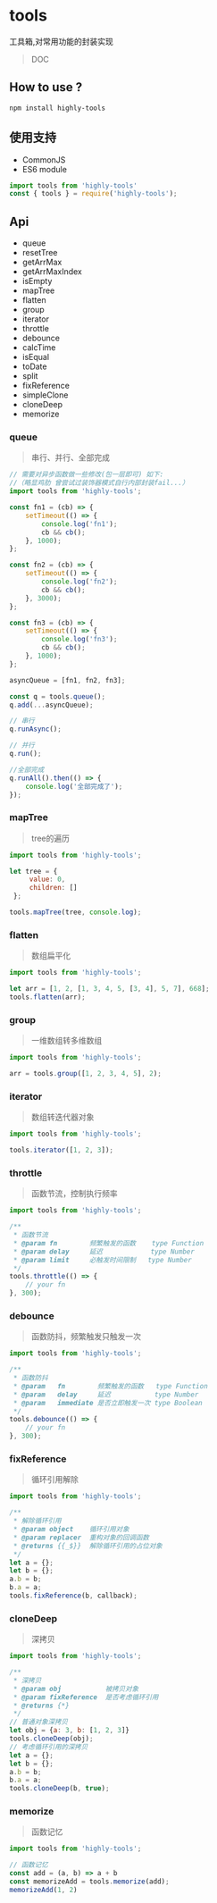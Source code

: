 # tools
工具箱,对常用功能的封装实现

> DOC

## How to use ?

```npm
npm install highly-tools
```

## 使用支持
- CommonJS
- ES6 module
```javascript
import tools from 'highly-tools'
const { tools } = require('highly-tools');
```

## Api
- queue
- resetTree
- getArrMax
- getArrMaxIndex
- isEmpty
- mapTree
- flatten
- group
- iterator
- throttle
- debounce
- calcTime
- isEqual
- toDate
- split
- fixReference
- simpleClone
- cloneDeep
- memorize

### queue
> 串行、并行、全部完成
```javascript
// 需要对异步函数做一些修改(包一层即可) 如下:
//（略显鸡肋 曾尝试过装饰器模式自行内部封装fail...）
import tools from 'highly-tools';

const fn1 = (cb) => {
    setTimeout(() => {
        console.log('fn1');
        cb && cb();
    }, 1000);
};

const fn2 = (cb) => {
    setTimeout(() => {
        console.log('fn2');
        cb && cb();
    }, 3000);
};

const fn3 = (cb) => {
    setTimeout(() => {
        console.log('fn3');
        cb && cb();
    }, 1000);
};

asyncQueue = [fn1, fn2, fn3];

const q = tools.queue();
q.add(...asyncQueue);

// 串行
q.runAsync();

// 并行
q.run();

//全部完成
q.runAll().then(() => {
    console.log('全部完成了');
});
```

### mapTree
> tree的遍历
```javascript
import tools from 'highly-tools';

let tree = {
     value: 0,
     children: []
 };

tools.mapTree(tree, console.log);
```

### flatten
> 数组扁平化
```javascript
import tools from 'highly-tools';

let arr = [1, 2, [1, 3, 4, 5, [3, 4], 5, 7], 668];
tools.flatten(arr);
```

### group
> 一维数组转多维数组
```javascript
import tools from 'highly-tools';

arr = tools.group([1, 2, 3, 4, 5], 2);
```

### iterator
> 数组转迭代器对象
```javascript
import tools from 'highly-tools';

tools.iterator([1, 2, 3]);
```

### throttle
> 函数节流，控制执行频率
```javascript
import tools from 'highly-tools';

/**
 * 函数节流
 * @param fn        频繁触发的函数    type Function
 * @param delay     延迟            type Number
 * @param limit     必触发时间限制   type Number
 */
tools.throttle(() => {
    // your fn
}, 300);
```

### debounce
> 函数防抖，频繁触发只触发一次
```javascript
import tools from 'highly-tools';

/**
 * 函数防抖
 * @param   fn        频繁触发的函数   type Function
 * @param   delay     延迟           type Number
 * @param   immediate 是否立即触发一次 type Boolean
 */
tools.debounce(() => {
    // your fn
}, 300);

```

### fixReference
> 循环引用解除
```javascript
import tools from 'highly-tools';

/**
 * 解除循环引用
 * @param object    循环引用对象
 * @param replacer  重构对象的回调函数
 * @returns {{_$}}  解除循环引用的占位对象
 */
let a = {};
let b = {};
a.b = b;
b.a = a;
tools.fixReference(b, callback);

```

### cloneDeep
> 深拷贝
```javascript
import tools from 'highly-tools';

/**
 * 深拷贝
 * @param obj           被拷贝对象
 * @param fixReference  是否考虑循环引用
 * @returns {*}
 */
// 普通对象深拷贝
let obj = {a: 3, b: [1, 2, 3]}
tools.cloneDeep(obj);
// 考虑循环引用的深拷贝
let a = {};
let b = {};
a.b = b;
b.a = a;
tools.cloneDeep(b, true);

```

### memorize
> 函数记忆
```javascript
import tools from 'highly-tools';

// 函数记忆
const add = (a, b) => a + b
const memorizeAdd = tools.memorize(add);
memorizeAdd(1, 2)
```
```
